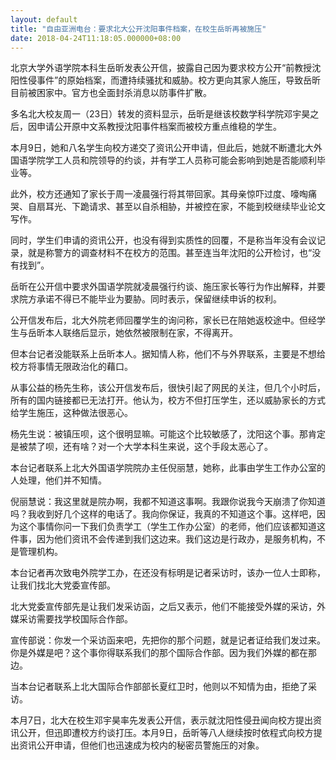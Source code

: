 ```yaml
---
layout: default
title: "自由亚洲电台：要求北大公开沈阳事件档案，在校生岳昕再被施压"
date: 2018-04-24T11:18:05.000000+08:00
---
```


北京大学外语学院本科生岳昕发表公开信，披露自己因为要求校方公开“前教授沈阳性侵事件”的原始档案，而遭持续骚扰和威胁。校方更向其家人施压，导致岳昕目前被困家中。官方也全面封杀消息以防事件扩散。

多名北大校友周一（23日）转发的资料显示，岳昕是继该校数学科学院邓宇昊之后，因申请公开原中文系教授沈阳事件档案而被校方重点维稳的学生。

本月9日，她和八名学生向校方递交了资讯公开申请，但此后，她就不断遭北大外国语学院学工人员和院领导的约谈，并有学工人员称可能会影响到她是否能顺利毕业等。

此外，校方还通知了家长于周一凌晨强行将其带回家。其母亲惊吓过度、嚎啕痛哭、自扇耳光、下跪请求、甚至以自杀相胁，并被控在家，不能到校继续毕业论文写作。

同时，学生们申请的资讯公开，也没有得到实质性的回覆，不是称当年没有会议记录，就是称警方的调查材料不在校方的范围。甚至连当年沈阳的公开检讨，也“没有找到”。

岳昕在公开信中要求外国语学院就凌晨强行约谈、施压家长等行为作出解释，并要求院方承诺不得已不能毕业为要胁。同时表示，保留继续申诉的权利。

公开信发布后，北大外院老师回覆学生的询问称，家长已在陪她返校途中。但经学生与岳昕本人联络后显示，她依然被限制在家，不得离开。

但本台记者没能联系上岳昕本人。据知情人称，他们不与外界联系，主要是不想给校方将事情无限政治化的藉口。

从事公益的杨先生称，该公开信发布后，很快引起了网民的关注，但几个小时后，所有的国内链接都已无法打开。他认为，校方不但打压学生，还以威胁家长的方式给学生施压，这种做法很恶心。

杨先生说：被镇压呗，这个很明显嘛。可能这个比较敏感了，沈阳这个事。那肯定是被禁了呗，还有啥？对一个大学本科生来说，这个手段太恶心了。

本台记者联系上北大外国语学院院办主任倪丽慧，她称，此事由学生工作办公室的人处理，他们并不知情。

倪丽慧说：我这里就是院办啊，我都不知道这事啊。我跟你说我今天崩溃了你知道吗？我收到好几个这样的电话了。我向你保证，我真的不知道这个事。这样吧，因为这个事情你问一下我们负责学工（学生工作办公室）的老师，他们应该都知道这件事，因为他们资讯不会传递到我们这边来。我们这边是行政办，是服务机构，不是管理机构。

本台记者再次致电外院学工办，在还没有标明是记者采访时，该办一位人士即称，让我们找北大党委宣传部。

北大党委宣传部先是让我们发采访函，之后又表示，他们不能接受外媒的采访，外媒采访需要找学校国际合作部。

宣传部说：你发一个采访函来吧，先把你的那个问题，就是记者证给我们发过来。你是外媒是吧？这个事你得联系我们的那个国际合作部。因为我们外媒的都在那边。

当本台记者联系上北大国际合作部部长夏红卫时，他则以不知情为由，拒绝了采访。

本月7日，北大在校生邓宇昊率先发表公开信，表示就沈阳性侵丑闻向校方提出资讯公开，但迅即遭校方约谈打压。本月9日，岳昕等八人继续按时依程式向校方提出资讯公开申请，但他们也迅速成为校内的秘密员警施压的对象。

